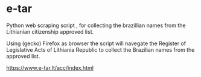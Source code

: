 # e-tar

Python web scraping script , for collecting the brazillian names from the Lithianian citizenship approved list.

Using (gecko) Firefox as browser the script will navegate the Register of Legislative Acts of Lithiania Republic to collect the Brazilian names from the approved list.

https://www.e-tar.lt/acc/index.html 

